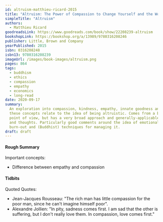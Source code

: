 ```yaml
---
id: altruism-matthieu-ricard-2015
title: "Altruism: The Power of Compassion to Change Yourself and the World"
simpleTitle: "Altruism"
authors:
  - Matthieu Ricard
goodreadsLink: https://www.goodreads.com/book/show/22208239-altruism
bookshopLink: https://bookshop.org/a/13989/9780316208246
publisher: Little, Brown and Company
yearPublished: 2015
isbn: 0316208248
isbn13: 9780316208239
imageUrl: /images/book-images/altruism.png
pages: 864
tags:
  - buddhism
  - ethics
  - compassion
  - empathy
  - economics
  - long-read
date: 2020-09-17
summary:
  An exploration into compassion, kindness, empathy, innate goodness and how
  these concepts relate to the idea of being altruistic. Comes from a buddhist
  point of view, but has a very broad approach and generally-applicable advice
  and thoughts. Particularly good comments around the idea of emotional
  burn-out and (Buddhist) techniques for managing it.
draft: draft
---
```


#### Rough Summary

Important concepts:

- Difference between empathy and compassion


#### Tidbits

Quoted Quotes:

- Jean-Jacques Rousseau: "The rich man has little compassion for the poor man,
  since he can't imagine himself poor".
- Alexandre Jollien: "In pity, sadness comes first. I am sad that the other is
suffering, but I don't really love them. In compassion, love comes first."

